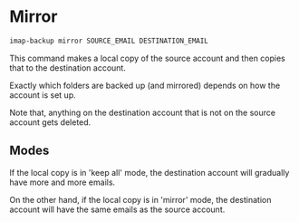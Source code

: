 # Mirror

```sh
imap-backup mirror SOURCE_EMAIL DESTINATION_EMAIL
```

This command makes a local copy of the source account and then copies
that to the destination account.

Exactly which folders are backed up (and mirrored) depends on how the account is set up.

Note that, anything on the destination account that is not on the source account gets deleted.

## Modes

If the local copy is in 'keep all' mode, the destination account will gradually have more and more emails.

On the other hand, if the local copy is in 'mirror' mode, the destination account will have the same emails
as the source account.
